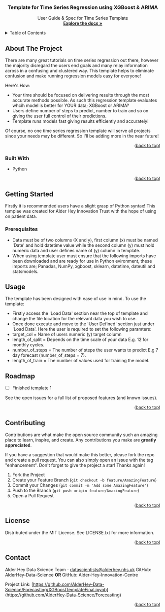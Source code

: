 <h3 align="center">Template for Time Series Regression using XGBoost & ARIMA</h3>

  <p align="center">
    User Guide & Spec for Time Series Template
    <br />
    <a href="https://github.com/AlderHey-Data-Science/Forecasting"><strong>Explore the docs »</strong></a>
    <br />
  </p>
</div>



<!-- TABLE OF CONTENTS -->
<details>
  <summary>Table of Contents</summary>
  <ol>
    <li>
      <a href="#about-the-project">About The Project</a>
      <ul>
        <li><a href="#built-with">Built With</a></li>
      </ul>
    </li>
    <li>
      <a href="#getting-started">Getting Started</a>
      <ul>
        <li><a href="#prerequisites">Prerequisites</a></li>
      </ul>
    </li>
    <li><a href="#usage">Usage</a></li>
    <li><a href="#roadmap">Roadmap</a></li>
    <li><a href="#contributing">Contributing</a></li>
    <li><a href="#license">License</a></li>
    <li><a href="#contact">Contact</a></li>
  </ol>
</details>



<!-- ABOUT THE PROJECT -->
## About The Project

There are many great tutorials on time series regression out there, however the majority disregard the users end goals and many relay information across in a confusing and clustered way. This template helps to eliminate confusion and make running regression models easy for everyone!

Here's How:
* Your time should be focused on delivering results through the most accurate methods possible. As such this regression template evaluates whcih model is better for YOUR data; XGBoost or ARIMA?
* Users define number of steps to predict, number to train and so on giving the user full control of their predictions.
* Template runs models fast giving results efficiently and accurately!

Of course, no one time series regression template will serve all projects since your needs may be different. So I'll be adding more in the near future!

<p align="right">(<a href="#readme-top">back to top</a>)</p>

### Built With
* Python 
<p align="right">(<a href="#readme-top">back to top</a>)</p>

<!-- GETTING STARTED -->
## Getting Started
Firstly it is recommended users have a slight grasp of Python syntax! This templae was created for Alder Hey Innovation Trust with the hope of using on patient data.

### Prerequisites

* Data must be of two columns (X and y), first column (x) must be named 'Date' and hold datetime value while the second column (y) must hold numeric data and user defines name of (y) column in template.
* When using template user must ensure that the following imports have been downloaded and are ready for use in Python evironment, these imports are; Panadas, NumPy, xgboost, sklearn, datetime, dateutil and statsmodels.


<!-- USAGE EXAMPLES -->
## Usage

The template has been designed with ease of use in mind. To use the template: 
* Firstly access the 'Load Data' section near the top of template and change the file location for the relevant data you wish to use.
* Once done execute and move to the 'User Defined' section just under 'Load Data'. Here the user is required to set the following paramters: 
* target_col = Name of users numeric (y) target column
* length_of_split = Depends on the time scale of your data E.g. 12 for monthly cycles.
* number_of_steps = The number of steps the user wants to predict E.g 7 day forecast (number_of_steps = 7).
* length_of_train = The number of values used for training the model.



<!-- ROADMAP -->
## Roadmap

- [ ] Finished template 1

See the open issues for a full list of proposed features (and known issues).

<p align="right">(<a href="#readme-top">back to top</a>)</p>



<!-- CONTRIBUTING -->
## Contributing

Contributions are what make the open source community such an amazing place to learn, inspire, and create. Any contributions you make are **greatly appreciated**.

If you have a suggestion that would make this better, please fork the repo and create a pull request. You can also simply open an issue with the tag "enhancement".
Don't forget to give the project a star! Thanks again!

1. Fork the Project
2. Create your Feature Branch (`git checkout -b feature/AmazingFeature`)
3. Commit your Changes (`git commit -m 'Add some AmazingFeature'`)
4. Push to the Branch (`git push origin feature/AmazingFeature`)
5. Open a Pull Request

<p align="right">(<a href="#readme-top">back to top</a>)</p>



<!-- LICENSE -->
## License

Distributed under the MIT License. See LICENSE.txt for more information.

<p align="right">(<a href="#readme-top">back to top</a>)</p>



<!-- CONTACT -->
## Contact

Alder Hey Data Science Team - datascientists@alderhey.nhs.uk
GitHub: AlderHey-Data-Science
**OR**
GitHub: Alder-Hey-Innovation-Centre

Project Link: [https://github.com/AlderHey-Data-Science/Forecasting/XGBoostTemplateFinal.ipynb](https://github.com/AlderHey-Data-Science/Forecasting)

<p align="right">(<a href="#readme-top">back to top</a>)</p>










